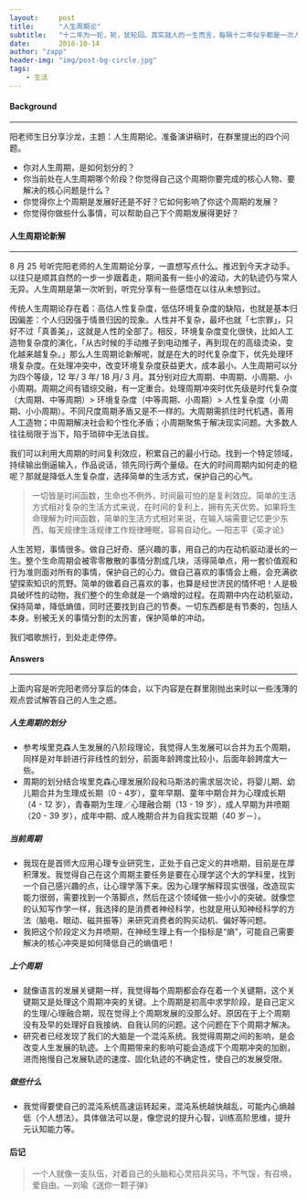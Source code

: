```yaml
---
layout:     post
title:      "人生周期论"
subtitle:   "十二年为一轮，轮，犹轮回。其实就人的一生而言，每隔十二年似乎都是一次人生超越。你怎么理解人生周期呢？"
date:       2018-10-14
author: "zapp"
header-img: "img/post-bg-circle.jpg"
tags:
    - 生活
---
```


#### Background
---

阳老师生日分享沙龙，主题：人生周期论。准备演讲稿时，在群里提出的四个问题。

- 你对人生周期，是如何划分的？
- 你当前处在人生周期哪个阶段？你觉得自己这个周期你要完成的核心人物、要解决的核心问题是什么？
- 你觉得你上个周期是发展好还是不好？它如何影响了你这个周期的发展？
- 你觉得你做些什么事情，可以帮助自己下个周期发展得更好？

#### 人生周期论新解
---

8 月 25 号听完阳老师的人生周期论分享，一直想写点什么。推迟到今天才动手。以往只是顺其自然的一步一步跟着走，期间虽有一些小的波动，大的轨迹仍与常人无异。人生周期是第一次听到，听完分享有一些感悟在以往从未想到过。

传统人生周期论存在着：高估人性复杂度，低估环境复杂度的缺陷，也就是基本归因偏差：个人归因强于情景归因的现象。人性并不复杂，最坏也就「七宗罪」，只好不过「真善美」，这就是人性的全部了。相反，环境复杂度变化很快，比如人工造物复杂度的演化，「从古时候的手动推子到电动推子，再到现在的高级烫染，变化越来越复杂。」那么人生周期论新解呢，就是在大的时代复杂度下，优先处理环境复杂度。在处理冲突中，改变环境复杂度获益更大，成本最小。人生周期可以分为四个等级，12 年/ 3 年/ 18 月/ 3 月。其分别对应大周期、中周期、小周期、小小周期。周期之间有错综交融，有一定重合。处理周期冲突时优先级是时代复杂度（大周期、中等周期）> 环境复杂度（中等周期、小周期）> 人性复杂度（小周期、小小周期）。不同尺度周期矛盾又是不一样的。大周期需抓住时代机遇，善用人工造物；中周期解决社会和个性化矛盾；小周期聚焦于解决现实问题。大多数人往往局限于当下，陷于琐碎中无法自拔。

我们可以利用大周期的时间复利效应，积累自己的最小行动。找到一个特定领域，持续输出倒逼输入，作品说话，领先同行两个量级。在大的时间周期内如何走的稳呢？那就是降低人生复杂度，选择简单的生活方式，保护自己的心气。
> 一切皆是时间函数，生命也不例外，时间最可怕的是复利效应。简单的生活方式相对复杂的生活方式来说，在时间的复利上，拥有先天优势。如果将生命理解为时间函数，简单的生活方式相对来说，在输入端需要记忆更少东西，每天规律生活规律工作规律睡眠，容易自动化。—阳志平《英才论》

人生苦短，事情很多。做自己好奇、感兴趣的事，用自己的内在动机驱动漫长的一生。整个生命周期会被零零散散的事情分割成几块，活得简单点，用一套价值观和行为准则面对所有的事情，保护自己的心力。做自己喜欢的事情会上瘾，会充满欲望探索知识的荒野。简单的做着自己喜欢的事，也算是经世济民的情怀吧！人是极具破坏性的动物，我们整个的生命就是一个熵增的过程。在周期中内在动机驱动，保持简单，降低熵值，同时还要找到自己的节奏。一切东西都是有节奏的，包括人本身。别被无关的事情分割的太厉害，保护简单的冲动。

我们唱歌旅行，到处走走停停。

#### Answers
---

上面内容是听完阳老师分享后的体会，以下内容是在群里刚抛出来时以一些浅薄的观点尝试解答自己的人生之惑。

##### 人生周期的划分

* 参考埃里克森人生发展的八阶段理论，我觉得人生发展可以合并为五个周期，同样是对年龄进行非线性的划分，前面年龄跨度比较小，后面年龄跨度大一些。
* 周期的划分结合埃里克森心理发展阶段和马斯洛的需求层次论，将婴儿期、幼儿期合并为生理成长期（0 - 4岁），童年早期、童年中期合并为心理成长期（4 - 12 岁），青春期为生理／心理融合期（13 - 19 岁），成人早期为井喷期（20 - 39 岁），成年中期、成人晚期合并为自我实现期（40 岁－）。

##### 当前周期

* 我现在是首师大应用心理专业研究生，正处于自己定义的井喷期，目前是在厚积薄发。我觉得自己在这个周期主要任务是要在心理学这个大的学科里，找到一个自己感兴趣的点，让心理学落下来。因为心理学解释现实很强，改造现实能力很弱，需要找到一个落脚点，然后在这个领域做一些小小的突破。就像您的认知写作学一样，我选择的是消费者神经科学，也就是用认知神经科学的方法（脑电、眼动、磁共振等）来研究消费者的购买动机、偏好等问题。
* 我把这个阶段定义为井喷期，在神经生理上有一个指标是“熵”，可能自己需要解决的核心冲突是如何降低自己的熵值吧！

##### 上个周期

* 就像语言的发展关键期一样，我觉得每个周期都会存在着一个关键期，这个关键期又是处理这个周期冲突的关键。上个周期是初高中求学阶段，是自己定义的生理/心理融合期，现在觉得上个周期发展的没那么好。原因在于上个周期没有及早的处理好自我接纳、自我认同的问题。这个问题在下个周期才解决。
* 研究者已经发现了我们的大脑是一个混沌系统。我觉得周期之间的影响，是会改变人生发展的轨迹。上个周期带来的影响可能会造成下个周期冲突的加剧，进而拖慢自己发展轨迹的速度、固化轨迹的不确定性，使自己的发展受限。

##### 做些什么

* 我觉得要使自己的混沌系统高速运转起来，混沌系统越快越乱，可能内心熵越低（个人想法）。具体做法可以是，像您说的提升心智，训练高阶思维，提升元认知能力等。

#### 后记

> 一个人就像一支队伍，对着自己的头脑和心灵招兵买马，不气馁，有召唤，爱自由。—刘瑜《送你一颗子弹》




